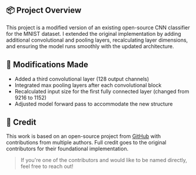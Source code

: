## 📦 Project Overview

This project is a modified version of an existing open-source CNN classifier for the MNIST dataset. I extended the original implementation by adding additional convolutional and pooling layers, recalculating layer dimensions, and ensuring the model runs smoothly with the updated architecture.

## 🔄 Modifications Made

- Added a third convolutional layer (128 output channels)
- Integrated max pooling layers after each convolutional block
- Recalculated input size for the first fully connected layer (changed from 9216 to 1152)
- Adjusted model forward pass to accommodate the new structure

## 🧾 Credit

This work is based on an open-source project from [GitHub](https://github.com/pytorch/examples) with contributions from multiple authors. Full credit goes to the original contributors for their foundational implementation.

> If you're one of the contributors and would like to be named directly, feel free to reach out!
